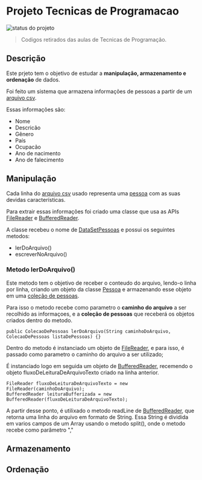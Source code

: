 # Projeto Tecnicas de Programacao 

![status do projeto](https://img.shields.io/badge/STATUS-EM%20DESENVOLVIMENTO-orange)


> Codigos retirados das aulas de Tecnicas de Programação.
## Descrição
Este prjeto tem o objetivo de estudar a **manipulação, armazenamento e ordenação** de dados.

Foi feito um sistema que armazena informações de pessoas a partir de um [arquivo csv](https://www.kaggle.com/datasets/imoore/age-dataset?resource=download).

Essas informações são:
- Nome 
- Descricão
- Gênero
- País
- Ocupacão
- Ano de nacimento
- Ano de falecimento

## Manipulação

 Cada linha do [arquivo csv](https://www.kaggle.com/datasets/imoore/age-dataset?resource=download) usado representa uma [pessoa](/Main/src/colecoes/Pessoa.java) com as suas devidas características.
 
 Para extrair essas informações foi criado uma classe que usa as APIs [FileReader](https://docs.oracle.com/javase/7/docs/api/java/io/FileReader.html) e [BufferedReader](https://docs.oracle.com/javase/8/docs/api/java/io/BufferedReader.html).
 
 A classe recebeu o nome de [DataSetPessoas](/Main/src/dataset/DatasetPessoas.java) e possui os seguintes metodos:
 
 - lerDoArquivo()
 - escreverNoArquivo()
 
 ### Metodo lerDoArquivo()
 
 Este metodo tem o objetivo de receber o conteudo do arquivo, lendo-o linha por linha, criando um objeto da classe [Pessoa](/Main/src/colecoes/Pessoa.java) e armazenando esse objeto em uma [coleção de pessoas](/Main/src/colecoes/ColecaoDePessoas.java).
 
 Para isso o metodo recebe como parametro o **caminho do arquivo** a ser recolhido as informaçoes, e a **coleção de pessoas** que receberá os objetos criados dentro do metodo.
 
 ```
 public ColecaoDePessoas lerDoArquivo(String caminhoDoArquivo, ColecaoDePessoas listaDePessoas) {}
 ```

Dentro do metodo é instanciado um objeto de [FileReader](https://docs.oracle.com/javase/7/docs/api/java/io/FileReader.html), e para isso, é passado como parametro o caminho do arquivo a ser utilizado;

É instanciado logo em seguida um objeto de [BufferedReader](https://docs.oracle.com/javase/8/docs/api/java/io/BufferedReader.html), recemendo o objeto fluxoDeLeituraDeArquivoTexto criado na linha anterior.

```
FileReader fluxoDeLeituraDeArquivoTexto = new FileReader(caminhoDoArquivo);
BufferedReader leituraBufferizada = new BufferedReader(fluxoDeLeituraDeArquivoTexto);
```

A partir desse ponto, é utilixado o metodo readLine de [BufferedReader](https://docs.oracle.com/javase/8/docs/api/java/io/BufferedReader.html), que retorna uma linha do arquivo em formato de String. Essa String é dividida em varios campos de um Array usando o metodo split(), onde o metodo recebe como parâmetro ","

## Armazenamento

## Ordenação
